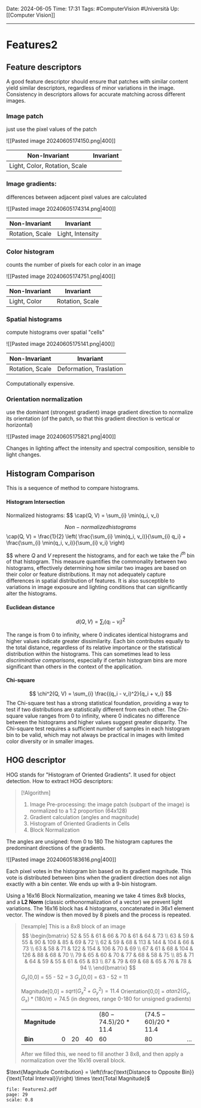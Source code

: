 Date: 2024-06-05
Time: 17:31
Tags: #ComputerVision #Università 
Up: [[Computer Vision]]

---
# Features2

## Feature descriptors

A good feature descriptor should ensure that patches with similar content yield similar descriptors, regardless of minor variations in the image. Consistency in descriptors allows for accurate matching across different images.

### Image patch
just use the pixel values of the patch

![[Pasted image 20240605174150.png|400]]

| Non-Invariant                 | Invariant |
| ----------------------------- | --------- |
| Light, Color, Rotation, Scale |           |

### Image gradients:
differences between adjacent pixel values are calculated

![[Pasted image 20240605174314.png|400]]

| Non-Invariant   | Invariant        |
| --------------- | ---------------- |
| Rotation, Scale | Light, Intensity |

### Color histogram
counts the number of pixels for each color in an image

![[Pasted image 20240605174751.png|400]]

| Non-Invariant | Invariant       |
| ------------- | --------------- |
| Light, Color  | Rotation, Scale |

### Spatial histograms
compute histograms over spatial "cells"

![[Pasted image 20240605175141.png|400]]

| Non-Invariant   | Invariant               |
| --------------- | ----------------------- |
| Rotation, Scale | Deformation, Traslation |
Computationally expensive.
### Orientation normalization
use the dominant (strongest gradient) image gradient direction to normalize its orientation (of the patch, so that this gradient direction is vertical or horizontal)

![[Pasted image 20240605175821.png|400]]

Changes in lighting affect the intensity and spectral composition, sensible to light changes.

## Histogram Comparison

This is a sequence of method to compare histograms.

#### Histogram Intersection
Normalized histograms:
$$
\cap(Q, V) =  \sum_{i} \min(q_i, v_i)

$$
Non-normalized histograms
$$
\cap(Q, V) = \frac{1}{2} \left( \frac{\sum_{i} \min(q_i, v_i)}{\sum_{i} q_i} + \frac{\sum_{i} \min(q_i, v_i)}{\sum_{i} v_i} \right)

$$
where $Q$ and $V$ represent the histograms, and for each we take the $i^{th}$ bin of that histogram.
This measure quantifies the commonality between two histograms, effectively determining how similar two images are based on their color or feature distributions. It may not adequately capture differences in spatial distribution of features. It is also susceptible to variations in image exposure and lighting conditions that can significantly alter the histograms.

#### Euclidean distance

$$
d(Q, V) = \sum_{i} (q_i - v_i)^2
$$

The range is from 0 to infinity, where 0 indicates identical histograms and higher values indicate greater dissimilarity. Each bin contributes equally to the total distance, regardless of its relative importance or the statistical distribution within the histograms. This can sometimes lead to less *discriminative comparisons*, especially if certain histogram bins are more significant than others in the context of the application.

#### Chi-square
$$
\chi^2(Q, V) = \sum_{i} \frac{(q_i - v_i)^2}{q_i + v_i}
$$
The Chi-square test has a strong statistical foundation, providing a way to test if two distributions are statistically different from each other. The Chi-square value ranges from 0 to infinity, where 0 indicates no difference between the histograms and higher values suggest greater disparity.
The Chi-square test requires a sufficient number of samples in each histogram bin to be valid, which may not always be practical in images with limited color diversity or in smaller images.

## HOG descriptor

HOG stands for "Histogram of Oriented Gradients". It used for object detection. How to extract HOG descriptors:

>[!Algorithm]
>1. Image Pre-processing: the image patch (subpart of the image) is normalized to a 1:2 proportion (64x128)
>2. Gradient calculation (angles and magnitude)
>3. Histogram of Oriented Gradients in Cells
>4. Block Normalization


The angles are unsigned: from 0 to 180
The histogram captures the predominant directions of the gradients.

![[Pasted image 20240605183616.png|400]]

Each pixel votes in the histogram bin based on its gradient magnitude. This vote is distributed between bins when the gradient direction does not align exactly with a bin center.
We ends up with a 9-bin histogram.

Using a 16x16 Block Normalization, meaning we take 4 times 8x8 blocks, and a **L2 Norm** (classic orthonormalization of a vector) we prevent light variations. The 16x16 block has 4 histograms, concatenated in 36x1 element vector. The window is then moved by 8 pixels and the process is repeated.

>[!example]
>This is a 8x8 block of an image
>$$
>\begin{bmatrix}
>52 & 55 & 61 & 66 & 70 & 61 & 64 & 73 \\
>63 & 59 & 55 & 90 & 109 & 85 & 69 & 72 \\
>62 & 59 & 68 & 113 & 144 & 104 & 66 & 73 \\
>63 & 58 & 71 & 122 & 154 & 106 & 70 & 69 \\
>67 & 61 & 68 & 104 & 126 & 88 & 68 & 70 \\
>79 & 65 & 60 & 70 & 77 & 68 & 58 & 75 \\
>85 & 71 & 64 & 59 & 55 & 61 & 65 & 83 \\
>87 & 79 & 69 & 68 & 65 & 76 & 78 & 94 \\
>\end{bmatrix}
>$$
>$G_x$[0,0] = 55 - 52 = 3
>$G_y$[0,0] = 63 - 52 = 11
>
>Magnitude[0,0] = $sqrt(G_x^2 + G_y^2) = 11.4$
>Orientation[0,0] = $atan2(G_y, G_x) * (180 / \pi) = 74.5$  (in degrees, range 0-180 for unsigned gradients)
>
>
>
>|               |     |     |     |                     |                     |     |
>| ------------- | --- | --- | --- | ------------------- | ------------------- | --- |
>| **Magnitude** |     |     |     | $(80-74.5)/20*11.4$ | $(74.5-60)/20*11.4$ |     |
>| **Bin**       | 0   | 20  | 40  | 60                  | 80                  | ... |
>
>After we filled this, we need to fill another 3 8x8, and then apply a normalization over the 16x16 overall block.

$\text{Magnitude Contribution} = \left(\frac{\text{Distance to Opposite Bin}}{\text{Total Interval}}\right) \times \text{Total Magnitude}$

```slide-note
file: Features2.pdf
page: 29
scale: 0.8
```

